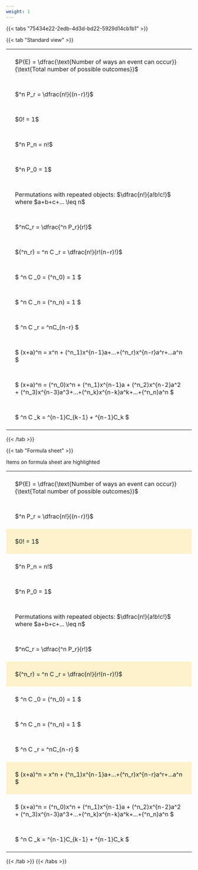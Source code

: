 ```yaml
---
weight: 1
---
```


{{< tabs "75434e22-2edb-4d3d-bd22-5929d14cb1b1" >}}

{{< tab "Standard view" >}}

<style type="text/css">
#T_660ad th.col_heading {
  text-align: left;
  font-size: 1em;
}
#T_660ad td {
  text-align: left;
  font-size: 1em;
  padding: 1.5em;
}
</style>
<table id="T_660ad">
  <thead>
  </thead>
  <tbody>
    <tr>
      <td id="T_660ad_row0_col0" class="data row0 col0" >$P(E) = \dfrac{\text{Number of ways an event can occur}}{\text{Total number of possible outcomes}}$</td>
    </tr>
    <tr>
      <td id="T_660ad_row1_col0" class="data row1 col0" >$^n P_r = \dfrac{n!}{(n-r)!}$</td>
    </tr>
    <tr>
      <td id="T_660ad_row2_col0" class="data row2 col0" >$0! = 1$</td>
    </tr>
    <tr>
      <td id="T_660ad_row3_col0" class="data row3 col0" >$^n P_n = n!$</td>
    </tr>
    <tr>
      <td id="T_660ad_row4_col0" class="data row4 col0" >$^n P_0 = 1$</td>
    </tr>
    <tr>
      <td id="T_660ad_row5_col0" class="data row5 col0" >Permutations with repeated objects: $\dfrac{n!}{a!b!c!}$ where $a+b+c+... \leq n$</td>
    </tr>
    <tr>
      <td id="T_660ad_row6_col0" class="data row6 col0" >$^nC_r = \dfrac{^n P_r}{r!}$</td>
    </tr>
    <tr>
      <td id="T_660ad_row7_col0" class="data row7 col0" >$(^n_r) = ^n C _r = \dfrac{n!}{r!(n-r)!}$</td>
    </tr>
    <tr>
      <td id="T_660ad_row8_col0" class="data row8 col0" >$ ^n C _0 = (^n_0) = 1 $</td>
    </tr>
    <tr>
      <td id="T_660ad_row9_col0" class="data row9 col0" >$ ^n C _n = (^n_n) = 1 $</td>
    </tr>
    <tr>
      <td id="T_660ad_row10_col0" class="data row10 col0" >$ ^n C _r = ^nC_{n-r} $</td>
    </tr>
    <tr>
      <td id="T_660ad_row11_col0" class="data row11 col0" >$ (x+a)^n = x^n + (^n_1)x^{n-1}a+...+(^n_r)x^{n-r}a^r+...a^n    $</td>
    </tr>
    <tr>
      <td id="T_660ad_row12_col0" class="data row12 col0" >$ (x+a)^n = (^n_0)x^n + (^n_1)x^{n-1}a + (^n_2)x^{n-2}a^2 + (^n_3)x^{n-3}a^3+...+(^n_k)x^{n-k}a^k+...+(^n_n)a^n $</td>
    </tr>
    <tr>
      <td id="T_660ad_row13_col0" class="data row13 col0" >$ ^n C _k = ^{n-1}C_{k-1} + ^{n-1}C_k $</td>
    </tr>
  </tbody>
</table>
{{< /tab >}}

{{< tab "Formula sheet" >}}

Items on formula sheet are highlighted 
<br>
<style type="text/css">
#T_733ac th.col_heading {
  text-align: left;
  font-size: 1em;
}
#T_733ac td {
  text-align: left;
  font-size: 1em;
  padding: 1.5em;
}
#T_733ac_row0_col0, #T_733ac_row1_col0, #T_733ac_row3_col0, #T_733ac_row4_col0, #T_733ac_row5_col0, #T_733ac_row6_col0, #T_733ac_row8_col0, #T_733ac_row9_col0, #T_733ac_row10_col0, #T_733ac_row12_col0, #T_733ac_row13_col0 {
  background-color: rgba(0,0,0,0);
}
#T_733ac_row2_col0, #T_733ac_row7_col0, #T_733ac_row11_col0 {
  background-color: rgba(255,194,10, 0.2);
}
</style>
<table id="T_733ac">
  <thead>
  </thead>
  <tbody>
    <tr>
      <td id="T_733ac_row0_col0" class="data row0 col0" >$P(E) = \dfrac{\text{Number of ways an event can occur}}{\text{Total number of possible outcomes}}$</td>
    </tr>
    <tr>
      <td id="T_733ac_row1_col0" class="data row1 col0" >$^n P_r = \dfrac{n!}{(n-r)!}$</td>
    </tr>
    <tr>
      <td id="T_733ac_row2_col0" class="data row2 col0" >$0! = 1$</td>
    </tr>
    <tr>
      <td id="T_733ac_row3_col0" class="data row3 col0" >$^n P_n = n!$</td>
    </tr>
    <tr>
      <td id="T_733ac_row4_col0" class="data row4 col0" >$^n P_0 = 1$</td>
    </tr>
    <tr>
      <td id="T_733ac_row5_col0" class="data row5 col0" >Permutations with repeated objects: $\dfrac{n!}{a!b!c!}$ where $a+b+c+... \leq n$</td>
    </tr>
    <tr>
      <td id="T_733ac_row6_col0" class="data row6 col0" >$^nC_r = \dfrac{^n P_r}{r!}$</td>
    </tr>
    <tr>
      <td id="T_733ac_row7_col0" class="data row7 col0" >$(^n_r) = ^n C _r = \dfrac{n!}{r!(n-r)!}$</td>
    </tr>
    <tr>
      <td id="T_733ac_row8_col0" class="data row8 col0" >$ ^n C _0 = (^n_0) = 1 $</td>
    </tr>
    <tr>
      <td id="T_733ac_row9_col0" class="data row9 col0" >$ ^n C _n = (^n_n) = 1 $</td>
    </tr>
    <tr>
      <td id="T_733ac_row10_col0" class="data row10 col0" >$ ^n C _r = ^nC_{n-r} $</td>
    </tr>
    <tr>
      <td id="T_733ac_row11_col0" class="data row11 col0" >$ (x+a)^n = x^n + (^n_1)x^{n-1}a+...+(^n_r)x^{n-r}a^r+...a^n    $</td>
    </tr>
    <tr>
      <td id="T_733ac_row12_col0" class="data row12 col0" >$ (x+a)^n = (^n_0)x^n + (^n_1)x^{n-1}a + (^n_2)x^{n-2}a^2 + (^n_3)x^{n-3}a^3+...+(^n_k)x^{n-k}a^k+...+(^n_n)a^n $</td>
    </tr>
    <tr>
      <td id="T_733ac_row13_col0" class="data row13 col0" >$ ^n C _k = ^{n-1}C_{k-1} + ^{n-1}C_k $</td>
    </tr>
  </tbody>
</table>
{{< /tab >}}
{{< /tabs >}}